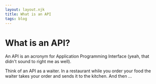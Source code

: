 ```yaml
---
layout: layout.njk
title: What is an API
tags: blog
---
```


# What is an API?

An API is an acronym for Application Programming Interface (yeah, that didn't sound to right me as well).

Think of an API as a waiter. In a restaurant while you order your food the waiter takes your order and sends it to the kitchen. And then ...